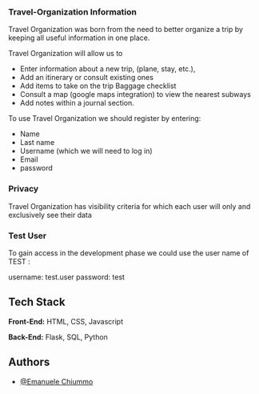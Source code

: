 ### Travel-Organization Information

Travel Organization was born from the need to better organize a trip by keeping all useful information in one place. 

Travel Organization will allow us to 
- Enter information about a new trip, (plane, stay, etc.), 
- Add an itinerary or consult existing ones
- Add items to take on the trip Baggage checklist
- Consult a map (google maps integration) to view the nearest subways
- Add notes within a journal section. 

To use Travel Organization we should register by entering:
- Name
- Last name 
- Username (which we will need to log in)
- Email
- password



### Privacy

Travel Organization has visibility criteria for which each user will only and exclusively see their data 

### Test User

To gain access in the development phase we could use the user name of TEST :

username: test.user
password: test

## Tech Stack

**Front-End:** HTML, CSS, Javascript

**Back-End:** Flask, SQL, Python


## Authors

- [@Emanuele Chiummo](https://github.com/Emanuele-Chiummo)

